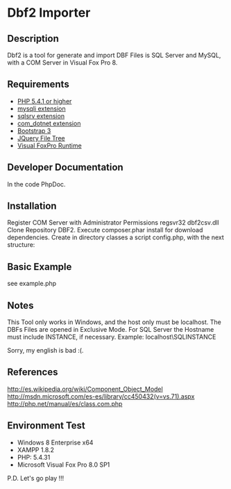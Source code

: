 # Dbf2 Importer #

## Description ##
Dbf2 is a tool for generate and import DBF Files is SQL Server and MySQL, 
with a COM Server in Visual Fox Pro 8.

## Requirements ##
* [PHP 5.4.1 or higher](http://www.php.net/)
* [mysqli extension](http://www.php.net/)
* [sqlsrv extension](http://msdn.microsoft.com/en-us/sqlserver/ff657782.aspx/)
* [com_dotnet extension](http://php.net/manual/en/class.dotnet.php)
* [Bootstrap 3](http://getbootstrap.com/)
* [JQuery File Tree](https://github.com/daverogers/jQueryFileTree)
* [Visual FoxPro Runtime](http://msdn.microsoft.com/en-us/library/ms950411.aspx)

## Developer Documentation ##
In the code PhpDoc.

## Installation ##
Register COM Server with Administrator Permissions regsvr32 dbf2csv.dll
Clone Repository DBF2.
Execute composer.phar install for download dependencies.
Create in directory classes a script config.php, with the next structure:

<?php
$hostname = 'localhost';
$username = 'myuser';
$password = 'mypassword';
$dbname   = 'mydbname';
$csvPath  =  "C:/PATH_CSV/";
$dbfPath  = "C:/PATH_DBF/";
$appUser  = "application_user";
$appPassword  = "application_password";
?>

## Basic Example ##
see example.php

## Notes ##
This Tool only works in Windows, and the host only must be localhost.
The DBFs Files are opened in Exclusive Mode.
For SQL Server the Hostname must include INSTANCE, if necessary.
Example: localhost\SQLINSTANCE

Sorry, my english is bad :(.

## References ##
http://es.wikipedia.org/wiki/Component_Object_Model
http://msdn.microsoft.com/es-es/library/cc450432(v=vs.71).aspx
http://php.net/manual/es/class.com.php

## Environment Test ##
- Windows 8 Enterprise x64
- XAMPP 1.8.2
- PHP: 5.4.31
- Microsoft Visual Fox Pro 8.0 SP1

P.D. Let's go play !!!





